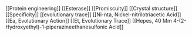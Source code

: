 [[Protein engineering]]
[[Esterase]]
[[Promiscuity]]
[[Crystal structure]]
[[Specificity]]
[[evolutionary trace]]
[[Ni-nta, Nickel-nitrilotriacetic Acid]]
[[Ea, Evolutionary Action]]
[[Et, Evolutionary Trace]]
[[Hepes, 40 Mm 4-(2-Hydroxyethyl)-1-piperazineethanesulfonic Acid]]

